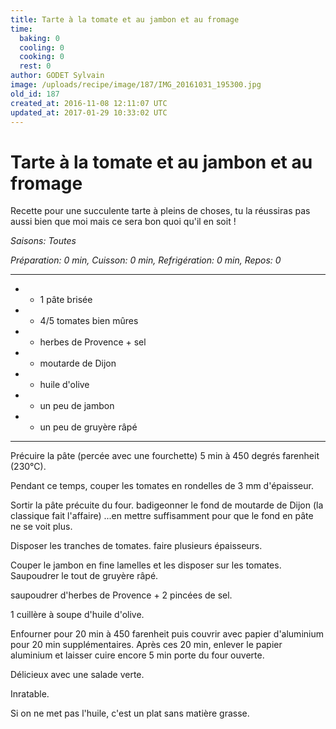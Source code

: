 ```yaml
---
title: Tarte à la tomate et au jambon et au fromage
time:
  baking: 0
  cooling: 0
  cooking: 0
  rest: 0
author: GODET Sylvain
image: /uploads/recipe/image/187/IMG_20161031_195300.jpg
old_id: 187
created_at: 2016-11-08 12:11:07 UTC
updated_at: 2017-01-29 10:33:02 UTC
---
```


# Tarte à la tomate et au jambon et au fromage

Recette pour une succulente tarte à pleins de choses, tu la réussiras pas aussi bien que moi mais ce sera bon quoi qu'il en soit !

_Saisons: Toutes_

_Préparation: 0 min, Cuisson: 0 min, Refrigération: 0 min, Repos: 0_

---

- - 1 pâte brisée
- - 4/5 tomates bien mûres
- - herbes de Provence + sel
- - moutarde de Dijon
- - huile d'olive
- - un peu de jambon
- - un peu de gruyère râpé

---

Précuire la pâte (percée avec une fourchette) 5 min à 450 degrés farenheit (230°C).

Pendant ce temps, couper les tomates en rondelles de 3 mm d'épaisseur.

Sortir la pâte précuite du four. badigeonner le fond de moutarde de Dijon (la classique fait l'affaire) ...en mettre suffisamment pour que le fond en pâte ne se voit plus.

Disposer les tranches de tomates. faire plusieurs épaisseurs.

Couper le jambon en fine lamelles et les disposer sur les tomates. Saupoudrer le tout de gruyère râpé.

saupoudrer d'herbes de Provence + 2 pincées de sel.

1 cuillère à soupe d'huile d'olive.

Enfourner pour 20 min à 450 farenheit puis couvrir avec papier d'aluminium pour 20 min supplémentaires. Après ces 20 min, enlever le papier aluminium et laisser cuire encore 5 min porte du four ouverte.

Délicieux avec une salade verte.

Inratable.

Si on ne met pas l'huile, c'est un plat sans matière grasse.
